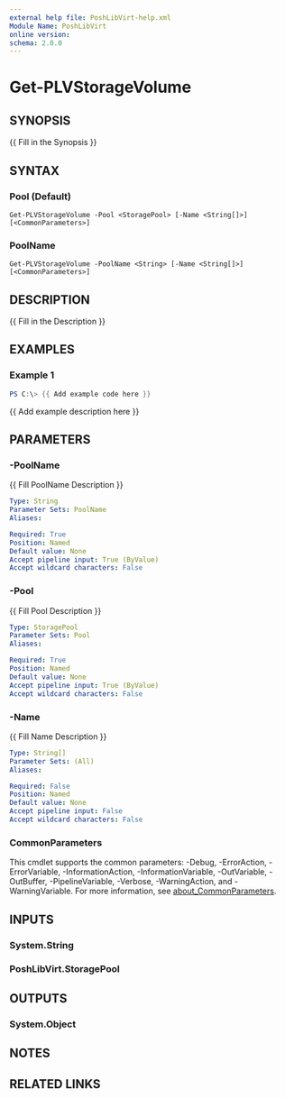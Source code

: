 ```yaml
---
external help file: PoshLibVirt-help.xml
Module Name: PoshLibVirt
online version:
schema: 2.0.0
---
```


# Get-PLVStorageVolume

## SYNOPSIS
{{ Fill in the Synopsis }}

## SYNTAX

### Pool (Default)
```
Get-PLVStorageVolume -Pool <StoragePool> [-Name <String[]>] [<CommonParameters>]
```

### PoolName
```
Get-PLVStorageVolume -PoolName <String> [-Name <String[]>] [<CommonParameters>]
```

## DESCRIPTION
{{ Fill in the Description }}

## EXAMPLES

### Example 1
```powershell
PS C:\> {{ Add example code here }}
```

{{ Add example description here }}

## PARAMETERS

### -PoolName
{{ Fill PoolName Description }}

```yaml
Type: String
Parameter Sets: PoolName
Aliases:

Required: True
Position: Named
Default value: None
Accept pipeline input: True (ByValue)
Accept wildcard characters: False
```

### -Pool
{{ Fill Pool Description }}

```yaml
Type: StoragePool
Parameter Sets: Pool
Aliases:

Required: True
Position: Named
Default value: None
Accept pipeline input: True (ByValue)
Accept wildcard characters: False
```

### -Name
{{ Fill Name Description }}

```yaml
Type: String[]
Parameter Sets: (All)
Aliases:

Required: False
Position: Named
Default value: None
Accept pipeline input: False
Accept wildcard characters: False
```

### CommonParameters
This cmdlet supports the common parameters: -Debug, -ErrorAction, -ErrorVariable, -InformationAction, -InformationVariable, -OutVariable, -OutBuffer, -PipelineVariable, -Verbose, -WarningAction, and -WarningVariable. For more information, see [about_CommonParameters](http://go.microsoft.com/fwlink/?LinkID=113216).

## INPUTS

### System.String
### PoshLibVirt.StoragePool
## OUTPUTS

### System.Object
## NOTES

## RELATED LINKS
